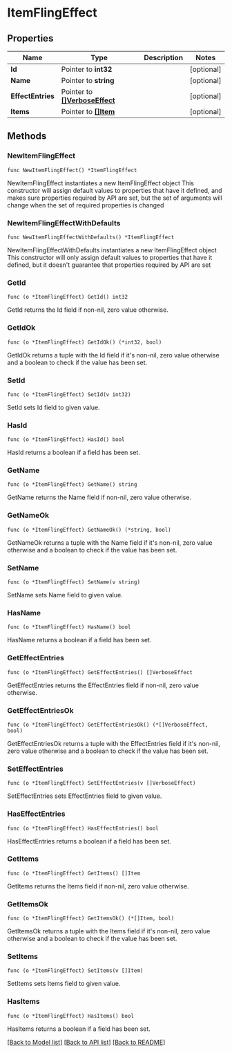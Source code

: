 # ItemFlingEffect

## Properties

Name | Type | Description | Notes
------------ | ------------- | ------------- | -------------
**Id** | Pointer to **int32** |  | [optional] 
**Name** | Pointer to **string** |  | [optional] 
**EffectEntries** | Pointer to [**[]VerboseEffect**](VerboseEffect.md) |  | [optional] 
**Items** | Pointer to [**[]Item**](Item.md) |  | [optional] 

## Methods

### NewItemFlingEffect

`func NewItemFlingEffect() *ItemFlingEffect`

NewItemFlingEffect instantiates a new ItemFlingEffect object
This constructor will assign default values to properties that have it defined,
and makes sure properties required by API are set, but the set of arguments
will change when the set of required properties is changed

### NewItemFlingEffectWithDefaults

`func NewItemFlingEffectWithDefaults() *ItemFlingEffect`

NewItemFlingEffectWithDefaults instantiates a new ItemFlingEffect object
This constructor will only assign default values to properties that have it defined,
but it doesn't guarantee that properties required by API are set

### GetId

`func (o *ItemFlingEffect) GetId() int32`

GetId returns the Id field if non-nil, zero value otherwise.

### GetIdOk

`func (o *ItemFlingEffect) GetIdOk() (*int32, bool)`

GetIdOk returns a tuple with the Id field if it's non-nil, zero value otherwise
and a boolean to check if the value has been set.

### SetId

`func (o *ItemFlingEffect) SetId(v int32)`

SetId sets Id field to given value.

### HasId

`func (o *ItemFlingEffect) HasId() bool`

HasId returns a boolean if a field has been set.

### GetName

`func (o *ItemFlingEffect) GetName() string`

GetName returns the Name field if non-nil, zero value otherwise.

### GetNameOk

`func (o *ItemFlingEffect) GetNameOk() (*string, bool)`

GetNameOk returns a tuple with the Name field if it's non-nil, zero value otherwise
and a boolean to check if the value has been set.

### SetName

`func (o *ItemFlingEffect) SetName(v string)`

SetName sets Name field to given value.

### HasName

`func (o *ItemFlingEffect) HasName() bool`

HasName returns a boolean if a field has been set.

### GetEffectEntries

`func (o *ItemFlingEffect) GetEffectEntries() []VerboseEffect`

GetEffectEntries returns the EffectEntries field if non-nil, zero value otherwise.

### GetEffectEntriesOk

`func (o *ItemFlingEffect) GetEffectEntriesOk() (*[]VerboseEffect, bool)`

GetEffectEntriesOk returns a tuple with the EffectEntries field if it's non-nil, zero value otherwise
and a boolean to check if the value has been set.

### SetEffectEntries

`func (o *ItemFlingEffect) SetEffectEntries(v []VerboseEffect)`

SetEffectEntries sets EffectEntries field to given value.

### HasEffectEntries

`func (o *ItemFlingEffect) HasEffectEntries() bool`

HasEffectEntries returns a boolean if a field has been set.

### GetItems

`func (o *ItemFlingEffect) GetItems() []Item`

GetItems returns the Items field if non-nil, zero value otherwise.

### GetItemsOk

`func (o *ItemFlingEffect) GetItemsOk() (*[]Item, bool)`

GetItemsOk returns a tuple with the Items field if it's non-nil, zero value otherwise
and a boolean to check if the value has been set.

### SetItems

`func (o *ItemFlingEffect) SetItems(v []Item)`

SetItems sets Items field to given value.

### HasItems

`func (o *ItemFlingEffect) HasItems() bool`

HasItems returns a boolean if a field has been set.


[[Back to Model list]](../README.md#documentation-for-models) [[Back to API list]](../README.md#documentation-for-api-endpoints) [[Back to README]](../README.md)


